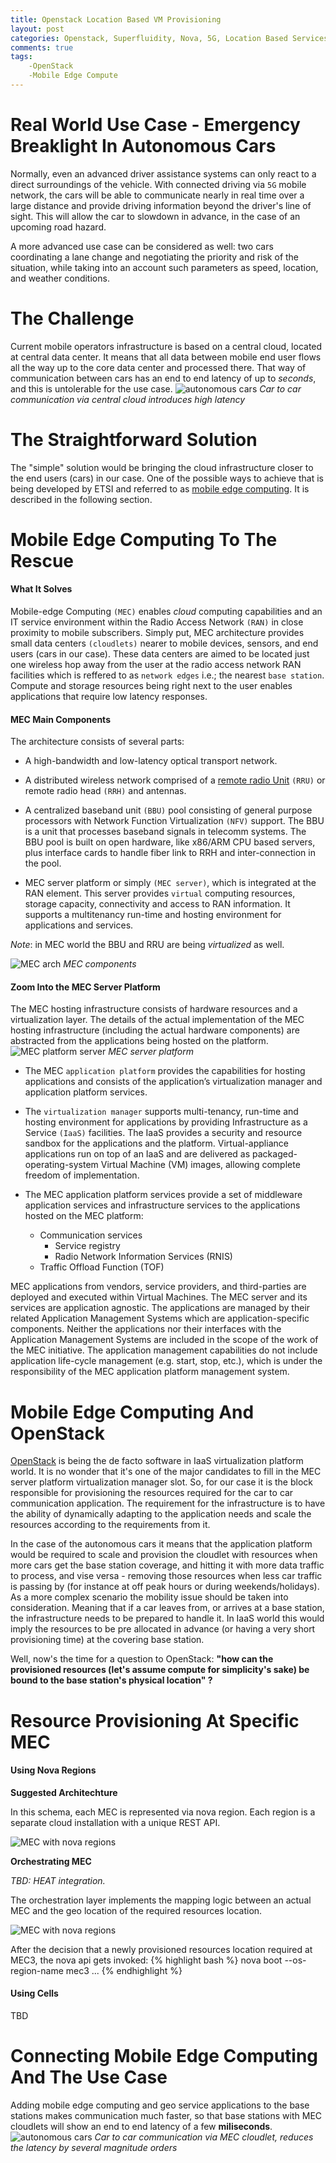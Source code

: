 ```yaml
---
title: Openstack Location Based VM Provisioning
layout: post
categories: Openstack, Superfluidity, Nova, 5G, Location Based Services, MEC, RAN
comments: true
tags:
    -OpenStack
    -Mobile Edge Compute
---
```



# Real World Use Case - Emergency Breaklight In Autonomous Cars 
Normally, even an advanced driver assistance systems can only react to a direct surroundings of the vehicle.
With connected driving via `5G` mobile network, the cars will be able to communicate nearly in real time over a large distance
and provide driving information beyond the driver's line of sight. This will allow the car to slowdown in advance, in 
the case of an upcoming road hazard. 

A more advanced use case can be considered as well: two cars coordinating a lane change and negotiating the priority and risk of the 
situation, while taking into an account such parameters as speed, location, and 
weather conditions.

# The Challenge
Current mobile operators infrastructure is based on a central cloud, located at central data center. It means that all
data between mobile end user flows all the way up to the core data center and processed there. That way of communication 
between cars has an end to end latency of up to *seconds*, and this is untolerable for the use case.
![autonomous cars](/assets/openstack-location-based-vm/central-cloud-car-2-car.png)
*Car to car communication via central cloud introduces high latency*

# The Straightforward Solution 
The "simple" solution would be bringing the cloud infrastructure closer to the end users (cars) in our case. 
One of the possible ways to achieve that is being developed by ETSI and referred to as [mobile edge computing](http://www.etsi.org/technologies-clusters/technologies/mobile-edge-computing).
It is described in the following section.
   
# Mobile Edge Computing To The Rescue

#### What It Solves
Mobile-edge Computing `(MEC)` enables *cloud* computing capabilities and an IT service environment within the Radio Access Network `(RAN)` in 
close proximity to mobile subscribers. Simply put, MEC architecture provides small data centers `(cloudlets)` nearer to 
mobile devices, sensors, and end users (cars in our case). These data centers are aimed to be located just one wireless 
hop away from the user at the radio access network RAN facilities which is reffered to as `network edges` i.e.; the nearest `base station`.
Compute and storage resources being right next to the user enables applications that require low latency responses.

#### MEC Main Components
The architecture consists of several parts:
 
* A high-bandwidth and low-latency optical transport network.

* A distributed wireless network comprised of a [remote radio Unit](https://en.wikipedia.org/wiki/Remote_radio_head) 
`(RRU)` or remote radio head `(RRH)` and antennas.

* A centralized baseband unit `(BBU)` pool consisting of general purpose processors with Network Function Virtualization `(NFV)` support.
The BBU is a unit that processes baseband signals in telecomm systems. The BBU pool is built on open hardware, like 
x86/ARM CPU based servers, plus interface cards to handle fiber link to RRH and inter-connection in the pool.

* MEC server platform or simply `(MEC server)`, which is integrated at the RAN element. This server provides `virtual` 
computing resources, storage capacity, connectivity and access to RAN information. It supports a multitenancy run-time and hosting
environment for applications and services.

*Note*: in MEC world the BBU and RRU are being *virtualized* as well.

![MEC arch](/assets/openstack-location-based-vm/mec-arch.jpg)
*MEC components*

#### Zoom Into the MEC Server Platform
The MEC hosting infrastructure consists of hardware resources and a virtualization layer. The details of
the actual implementation of the MEC hosting infrastructure (including the actual hardware
components) are abstracted from the applications being hosted on the platform. 
![MEC platform server](/assets/openstack-location-based-vm/mec-platform-server.jpg)
*MEC server platform*


* The MEC `application platform` provides the capabilities for hosting applications and consists of the
application’s virtualization manager and application platform services.

* The `virtualization manager` supports multi-tenancy, run-time and hosting environment for applications by providing 
Infrastructure as a Service `(IaaS)` facilities. The IaaS provides a security and resource sandbox for the applications 
and the platform. Virtual-appliance applications run on top of an IaaS and are delivered as packaged-operating-system 
Virtual Machine (VM) images, allowing complete freedom of implementation.

* The MEC application platform services provide a set of middleware application services and
infrastructure services to the applications hosted on the MEC platform:
    * Communication services
        * Service registry
        * Radio Network Information Services (RNIS)
    * Traffic Offload Function (TOF)

MEC applications from vendors, service providers, and third-parties are deployed and executed within
Virtual Machines. The MEC server and its services are application agnostic. The applications are
managed by their related Application Management Systems which are application-specific components.
Neither the applications nor their interfaces with the Application Management Systems are included in
the scope of the work of the MEC initiative. The application management capabilities do not include
application life-cycle management (e.g. start, stop, etc.), which is under the responsibility of the MEC
application platform management system. 

# Mobile Edge Computing And OpenStack
[OpenStack](https://en.wikipedia.org/wiki/OpenStack) is being the de facto software in IaaS virtualization platform world.
It is no wonder that it's one of the major candidates to fill in the MEC server platform virtualization manager slot. 
So, for our case it is the block responsible for provisioning the resources required for the car to car communication
application.
The requirement for the infrastructure is to have the ability of dynamically adapting to the application needs and scale 
the resources according to the requirements from it.

In the case of the autonomous cars it means that the application platform would be required
to scale and provision the cloudlet with resources when more cars get the base station coverage, and hitting it with more
data traffic to process, and vise versa - removing those resources when less car traffic is passing by (for instance at off peak
hours or during weekends/holidays). 
As a more complex scenario the mobility issue should be taken into consideration. Meaning that if a car leaves from, or arrives
at a base station, the infrastructure needs to be prepared to handle it. In IaaS world this would imply the resources to 
be pre allocated in advance (or having a very short provisioning time) at the covering base station.

Well, now's the time for a question to OpenStack: **"how can the provisioned resources (let's assume compute for 
simplicity's sake) be bound to the base station's physical location" ?**

# Resource Provisioning At Specific MEC

#### Using Nova Regions

**Suggested Architechture**

In this schema, each MEC is represented via nova region. Each region is a separate cloud installation with a unique 
REST API. 

![MEC with nova regions](/assets/openstack-location-based-vm/mec-regions-arch.png)


**Orchestrating MEC**

*TBD: HEAT integration.*

The orchestration layer implements the mapping logic between an actual MEC and the geo location of the
required resources location.

![MEC with nova regions](/assets/openstack-location-based-vm/mec-map.png)

After the decision that a newly provisioned resources location required at MEC3, the nova api gets invoked:
{% highlight bash %}
nova boot --os-region-name mec3 ...
{% endhighlight %}

#### Using Cells

TBD


# Connecting Mobile Edge Computing And The Use Case
Adding mobile edge computing and geo service applications to the base stations makes communication much faster, so that
base stations with MEC cloudlets will show an end to end latency of a few **miliseconds**. 
![autonomous cars](/assets/openstack-location-based-vm/autonomous-cars-mec.gif)
*Car to car communication via MEC cloudlet, reduces the latency by several magnitude orders*
